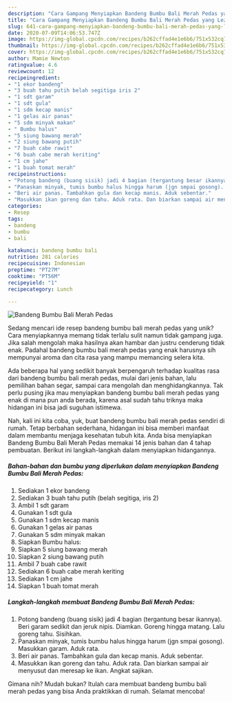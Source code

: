 ```yaml
---
description: "Cara Gampang Menyiapkan Bandeng Bumbu Bali Merah Pedas yang Lezat"
title: "Cara Gampang Menyiapkan Bandeng Bumbu Bali Merah Pedas yang Lezat"
slug: 641-cara-gampang-menyiapkan-bandeng-bumbu-bali-merah-pedas-yang-lezat
date: 2020-07-09T14:06:53.747Z
image: https://img-global.cpcdn.com/recipes/b262cffad4e1e6b6/751x532cq70/bandeng-bumbu-bali-merah-pedas-foto-resep-utama.jpg
thumbnail: https://img-global.cpcdn.com/recipes/b262cffad4e1e6b6/751x532cq70/bandeng-bumbu-bali-merah-pedas-foto-resep-utama.jpg
cover: https://img-global.cpcdn.com/recipes/b262cffad4e1e6b6/751x532cq70/bandeng-bumbu-bali-merah-pedas-foto-resep-utama.jpg
author: Mamie Newton
ratingvalue: 4.6
reviewcount: 12
recipeingredient:
- "1 ekor bandeng"
- "3 buah tahu putih belah segitiga iris 2"
- "1 sdt garam"
- "1 sdt gula"
- "1 sdm kecap manis"
- "1 gelas air panas"
- "5 sdm minyak makan"
- " Bumbu halus"
- "5 siung bawang merah"
- "2 siung bawang putih"
- "7 buah cabe rawit"
- "6 buah cabe merah keriting"
- "1 cm jahe"
- "1 buah tomat merah"
recipeinstructions:
- "Potong bandeng (buang sisik) jadi 4 bagian (tergantung besar ikannya). Beri garam sedikit dan jeruk nipis. Diamkan. Goreng hingga matang. Lalu goreng tahu. Sisihkan."
- "Panaskan minyak, tumis bumbu halus hingga harum (jgn smpai gosong). Masukkan garam. Aduk rata."
- "Beri air panas. Tambahkan gula dan kecap manis. Aduk sebentar."
- "Masukkan ikan goreng dan tahu. Aduk rata. Dan biarkan sampai air menyusut dan meresap ke ikan. Angkat sajikan."
categories:
- Resep
tags:
- bandeng
- bumbu
- bali

katakunci: bandeng bumbu bali 
nutrition: 281 calories
recipecuisine: Indonesian
preptime: "PT27M"
cooktime: "PT56M"
recipeyield: "1"
recipecategory: Lunch

---
```



![Bandeng Bumbu Bali Merah Pedas](https://img-global.cpcdn.com/recipes/b262cffad4e1e6b6/751x532cq70/bandeng-bumbu-bali-merah-pedas-foto-resep-utama.jpg)

Sedang mencari ide resep bandeng bumbu bali merah pedas yang unik? Cara menyiapkannya memang tidak terlalu sulit namun tidak gampang juga. Jika salah mengolah maka hasilnya akan hambar dan justru cenderung tidak enak. Padahal bandeng bumbu bali merah pedas yang enak harusnya sih mempunyai aroma dan cita rasa yang mampu memancing selera kita.

Ada beberapa hal yang sedikit banyak berpengaruh terhadap kualitas rasa dari bandeng bumbu bali merah pedas, mulai dari jenis bahan, lalu pemilihan bahan segar, sampai cara mengolah dan menghidangkannya. Tak perlu pusing jika mau menyiapkan bandeng bumbu bali merah pedas yang enak di mana pun anda berada, karena asal sudah tahu triknya maka hidangan ini bisa jadi suguhan istimewa.




Nah, kali ini kita coba, yuk, buat bandeng bumbu bali merah pedas sendiri di rumah. Tetap berbahan sederhana, hidangan ini bisa memberi manfaat dalam membantu menjaga kesehatan tubuh kita. Anda bisa menyiapkan Bandeng Bumbu Bali Merah Pedas memakai 14 jenis bahan dan 4 tahap pembuatan. Berikut ini langkah-langkah dalam menyiapkan hidangannya.

<!--inarticleads1-->

##### Bahan-bahan dan bumbu yang diperlukan dalam menyiapkan Bandeng Bumbu Bali Merah Pedas:

1. Sediakan 1 ekor bandeng
1. Sediakan 3 buah tahu putih (belah segitiga, iris 2)
1. Ambil 1 sdt garam
1. Gunakan 1 sdt gula
1. Gunakan 1 sdm kecap manis
1. Gunakan 1 gelas air panas
1. Gunakan 5 sdm minyak makan
1. Siapkan  Bumbu halus:
1. Siapkan 5 siung bawang merah
1. Siapkan 2 siung bawang putih
1. Ambil 7 buah cabe rawit
1. Sediakan 6 buah cabe merah keriting
1. Sediakan 1 cm jahe
1. Siapkan 1 buah tomat merah




<!--inarticleads2-->

##### Langkah-langkah membuat Bandeng Bumbu Bali Merah Pedas:

1. Potong bandeng (buang sisik) jadi 4 bagian (tergantung besar ikannya). Beri garam sedikit dan jeruk nipis. Diamkan. Goreng hingga matang. Lalu goreng tahu. Sisihkan.
1. Panaskan minyak, tumis bumbu halus hingga harum (jgn smpai gosong). Masukkan garam. Aduk rata.
1. Beri air panas. Tambahkan gula dan kecap manis. Aduk sebentar.
1. Masukkan ikan goreng dan tahu. Aduk rata. Dan biarkan sampai air menyusut dan meresap ke ikan. Angkat sajikan.




Gimana nih? Mudah bukan? Itulah cara membuat bandeng bumbu bali merah pedas yang bisa Anda praktikkan di rumah. Selamat mencoba!
